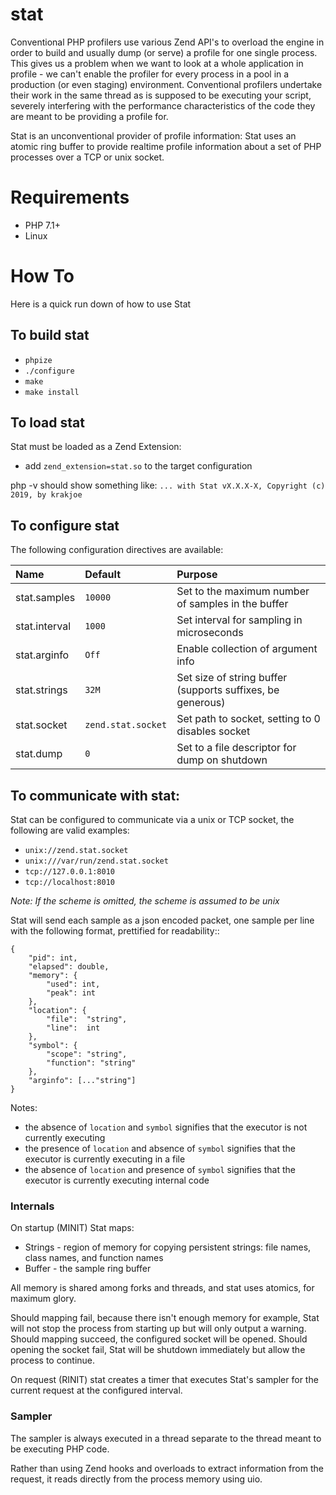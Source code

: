 # stat

Conventional PHP profilers use various Zend API's to overload the engine in order to build and usually dump (or serve) a profile for one single process. This gives us a problem when we want to look at a whole application in profile - we can't enable the profiler for every process in a pool in a production (or even staging) environment. Conventional profilers undertake their work in the same thread as is supposed to be executing your script, severely interfering with the performance characteristics of the code they are meant to be providing a profile for.

Stat is an unconventional provider of profile information: Stat uses an atomic ring buffer to provide realtime profile information about a set of PHP processes over a TCP or unix socket.

# Requirements

  - PHP 7.1+
  - Linux

# How To

Here is a quick run down of how to use Stat

## To build stat

  - `phpize`
  - `./configure`
  - `make`
  - `make install`

## To load stat

Stat must be loaded as a Zend Extension:

  - add `zend_extension=stat.so` to the target configuration

php -v should show something like: `... with Stat vX.X.X-X, Copyright (c) 2019, by krakjoe`

## To configure stat

The following configuration directives are available:

| Name           | Default                   | Purpose                                                        |
|:---------------|:--------------------------|:---------------------------------------------------------------|
|stat.samples    |`10000`                    | Set to the maximum number of samples in the buffer             |
|stat.interval   |`1000`                     | Set interval for sampling in microseconds                      |
|stat.arginfo    |`Off`                      | Enable collection of argument info                             |
|stat.strings    |`32M`                      | Set size of string buffer (supports suffixes, be generous)     |
|stat.socket     |`zend.stat.socket`         | Set path to socket, setting to 0 disables socket               |
|stat.dump       |`0`                        | Set to a file descriptor for dump on shutdown                  |

## To communicate with stat:

Stat can be configured to communicate via a unix or TCP socket, the following are valid examples:

  - `unix://zend.stat.socket`
  - `unix:///var/run/zend.stat.socket`
  - `tcp://127.0.0.1:8010`
  - `tcp://localhost:8010`

*Note: If the scheme is omitted, the scheme is assumed to be unix*

Stat will send each sample as a json encoded packet, one sample per line with the following format, prettified for readability::

    {
        "pid": int,
        "elapsed": double,
        "memory": {
            "used": int,
            "peak": int
        },
        "location": {
            "file":  "string",
            "line":  int
        },
        "symbol": {
            "scope": "string",
            "function": "string"
        },
        "arginfo": [..."string"]
    }

Notes:

  - the absence of `location` and `symbol` signifies that the executor is not currently executing
  - the presence of `location` and absence of `symbol` signifies that the executor is currently executing in a file
  - the absence of `location` and presence of `symbol` signifies that the executor is currently executing internal code

### Internals

On startup (MINIT) Stat maps:

  - Strings - region of memory for copying persistent strings: file names, class names, and function names
  - Buffer  - the sample ring buffer

All memory is shared among forks and threads, and stat uses atomics, for maximum glory.

Should mapping fail, because there isn't enough memory for example, Stat will not stop the process from starting up but will only output a warning. Should mapping succeed, the configured socket will be opened. Should opening the socket fail, Stat will be shutdown immediately but allow the process to continue.

On request (RINIT) stat creates a timer that executes Stat's sampler for the current request at the configured interval.

### Sampler

The sampler is always executed in a thread separate to the thread meant to be executing PHP code.

Rather than using Zend hooks and overloads to extract information from the request, it reads directly from the process memory using uio.
